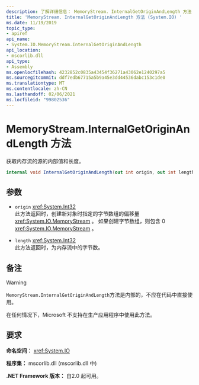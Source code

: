 ```yaml
---
description: 了解详细信息： MemoryStream. InternalGetOriginAndLength 方法
title: 'MemoryStream. InternalGetOriginAndLength 方法 (System.IO) '
ms.date: 11/19/2019
topic_type:
- apiref
api_name:
- System.IO.MemoryStream.InternalGetOriginAndLength
api_location:
- mscorlib.dll
api_type:
- Assembly
ms.openlocfilehash: 4232852c0835a43454f36271a43062e1240297a5
ms.sourcegitcommit: ddf7edb67715a5b9a45e3dd44536dabc153c1de0
ms.translationtype: MT
ms.contentlocale: zh-CN
ms.lasthandoff: 02/06/2021
ms.locfileid: "99802536"
---
```

# <a name="memorystreaminternalgetoriginandlength-method"></a>MemoryStream.InternalGetOriginAndLength 方法

获取内存流的源的内部值和长度。

```csharp
internal void InternalGetOriginAndLength(out int origin, out int length)
```

## <a name="parameters"></a>参数

- `origin` <xref:System.Int32>\
  此方法返回时，创建新对象时指定的字节数组的偏移量 <xref:System.IO.MemoryStream> 。 如果创建字节数组，则包含 0 <xref:System.IO.MemoryStream> 。

- `length` <xref:System.Int32>\
  此方法返回时，为内存流中的字节数。

## <a name="remarks"></a>备注

> [!WARNING]
> `MemoryStream.InternalGetOriginAndLength`方法是内部的，不应在代码中直接使用。
>
> 在任何情况下，Microsoft 不支持在生产应用程序中使用此方法。

## <a name="requirements"></a>要求

**命名空间：** <xref:System.IO>

**程序集：** mscorlib.dll (mscorlib.dll 中) 

**.NET Framework 版本：** 自2.0 起可用。
